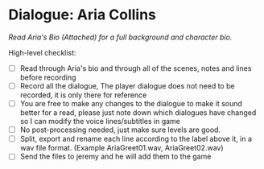 # Dialogue: Aria Collins

_Read Aria's Bio (Attached) for a full background and character bio._

High-level checklist:

- [ ] Read through Aria's bio and through all of the scenes, notes and lines before recording
- [ ] Record all the dialogue, The player dialogue does not need to be recorded, it is only there for reference
- [ ] You are free to make any changes to the dialogue to make it sound better for a read, please just note down which dialogues have changed so I can modify the voice lines/subtitles in game
- [ ] No post-processing needed, just make sure levels are good.
- [ ] Split, export and rename each line according to the label above it, in a wav file format. (Example AriaGreet01.wav, AriaGreet02.wav)
- [ ] Send the files to jeremy and he will add them to the game
